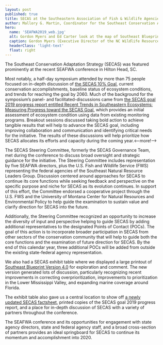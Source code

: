 ```yaml
---
layout: post
published: true
title: SECAS at the Southeastern Association of Fish & Wildlife Agencies (SEAFWA)
author: Mallory G. Martin, Coordinator for the Southeast Conservation Adaptation Strategy
hero:
  name: 'SEAFWA2019_web.jpg'
  alt: Gordon Myers and Ed Carter look at the map of Southeast Blueprint 4.0 at the SECAS exhibit booth.
  caption: Gordon Myers (Executive Director of the NC Wildlife Resources Commission) and Ed Carter (Executive Director of the TN Wildlife Resources Agency) review the draft of Southeast Blueprint 4.0..
  headerClass: 'light-text'
  float: right
---
```

The Southeast Conservation Adaptation Strategy (SECAS) was featured prominently at the recent SEAFWA conference in Hilton Head, SC.

Most notably, a half-day symposium attended by more than 75 people focused on in-depth discussion of [the SECAS 10% Goal](http://secassoutheast.org/our-goal), current conservation accomplishments, baseline status of ecosystem conditions, and trends for reaching the goal by 2060. Much of the background for the symposium’s panel- and facilitated-discussions came from [the SECAS goal 2019 progress report entitled Recent Trends in Southeastern Ecosystems: Measuring Progress toward the SECAS Goal](http://secassoutheast.org/pdf/SECAS-goal-report-2019.pdf), which provides an initial assessment of ecosystem condition using data from existing monitoring programs. Breakout sessions discussed taking bold action to achieve tangible results that will help to advance the SECAS goal, including improving collaboration and communication and identifying critical needs for the initiative. The results of these discussions will help prioritize how SECAS allocates its efforts and capacity during the coming year.<--more!-->

The SECAS Steering Committee, formerly the SECAS Governance Team, met during the conference to discuss broad oversight and strategic guidance for the initiative. The Steering Committee includes representation by five SEAFWA directors, plus the U.S. Fish and Wildlife Service (FWS) representing the federal agencies of the Southeast Natural Resource Leaders Group. Discussion centered around approaches for SECAS to continue its core functions while seeking feedback and perspective on the specific purpose and niche for SECAS as its evolution continues. In support of this effort, the Committee endorsed a cooperative project through the U.S. FWS and the University of Montana Center for Natural Resources and Environmental Policy to help guide the examination to sustain value and clarify direction for SECAS into the future.

Additionally, the Steering Committee recognized an opportunity to increase the diversity of input and perspective helping to guide SECAS by adding additional representatives to the designated Points of Contact (POCs). The goal of this action is to incorporate broader participation in SECAS from other sectors of the conservation community that will help to guide both the core functions and the examination of future direction for SECAS. By the end of this calendar year, three additional POCs will be added from outside the existing state-federal agency representation.

We also had a SECAS exhibit table where we displayed a large printout of [Southeast Blueprint Version 4.0](http://secassoutheast.org/blueprint) for exploration and comment. The new version generated lots of discussion, particularly recognizing recent improvements in correcting overprioritization, improvements to prioritization in the Lower Mississippi Valley, and expanding marine coverage around Florida.

The exhibit table also gave us a central location to show off [a newly updated SECAS factsheet](http://secassoutheast.org/pdf/SECASFactsheet_2019_web.pdf), printed copies of the SECAS goal 2019 progress report, and a place for in-depth discussion of SECAS with a variety of partners throughout the conference.

The SEAFWA conference and its opportunities for engagement with state agency directors, state and federal agency staff, and a broad cross-section of partners provides an ideal springboard for SECAS to continue its momentum and accomplishment into 2020.
